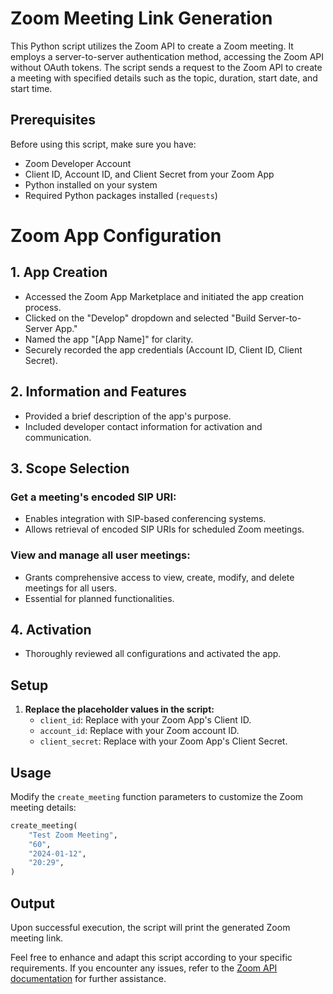 # Zoom Meeting Link Generation

This Python script utilizes the Zoom API to create a Zoom meeting. It employs a server-to-server authentication method, accessing the Zoom API without OAuth tokens. The script sends a request to the Zoom API to create a meeting with specified details such as the topic, duration, start date, and start time.

## Prerequisites

Before using this script, make sure you have:

- Zoom Developer Account
- Client ID, Account ID, and Client Secret from your Zoom App
- Python installed on your system
- Required Python packages installed (`requests`)

# Zoom App Configuration

## 1. App Creation

- Accessed the Zoom App Marketplace and initiated the app creation process.
- Clicked on the "Develop" dropdown and selected "Build Server-to-Server App."
- Named the app "[App Name]" for clarity.
- Securely recorded the app credentials (Account ID, Client ID, Client Secret).

## 2. Information and Features

- Provided a brief description of the app's purpose.
- Included developer contact information for activation and communication.

## 3. Scope Selection

### Get a meeting's encoded SIP URI:

- Enables integration with SIP-based conferencing systems.
- Allows retrieval of encoded SIP URIs for scheduled Zoom meetings.

### View and manage all user meetings:

- Grants comprehensive access to view, create, modify, and delete meetings for all users.
- Essential for planned functionalities.

## 4. Activation

- Thoroughly reviewed all configurations and activated the app.

## Setup

1. **Replace the placeholder values in the script:**
    - `client_id`: Replace with your Zoom App's Client ID.
    - `account_id`: Replace with your Zoom account ID.
    - `client_secret`: Replace with your Zoom App's Client Secret.


## Usage

Modify the `create_meeting` function parameters to customize the Zoom meeting details:

```python
create_meeting(
    "Test Zoom Meeting",
    "60",
    "2024-01-12",
    "20:29",
)
```

## Output

Upon successful execution, the script will print the generated Zoom meeting link. 

Feel free to enhance and adapt this script according to your specific requirements. If you encounter any issues, refer to the [Zoom API documentation](https://marketplace.zoom.us/docs/api-reference/introduction) for further assistance.
